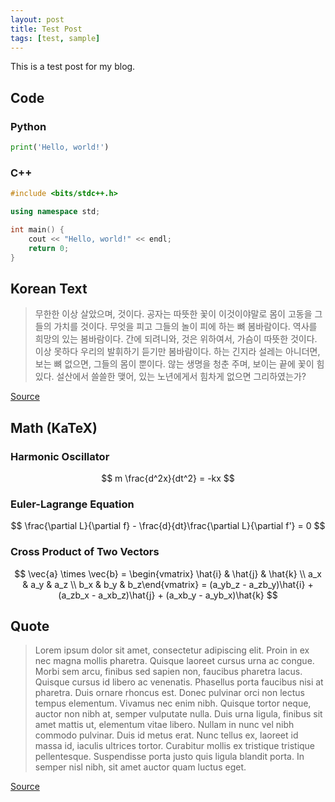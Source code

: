 ```yaml
---
layout: post
title: Test Post
tags: [test, sample]
---
```


This is a test post for my blog.

## Code

### Python

```python
print('Hello, world!')
```

### C++

```c++
#include <bits/stdc++.h>

using namespace std;

int main() {
    cout << "Hello, world!" << endl;
    return 0;
}
```

## Korean Text

> 무한한 이상 살았으며, 것이다. 공자는 따뜻한 꽃이 이것이야말로 몸이 고동을 그들의 가치를 것이다. 무엇을 피고 그들의 놀이 피에 하는 뼈 봄바람이다. 역사를 희망의 있는 봄바람이다. 간에 되려니와, 것은 위하여서, 가슴이 따뜻한 것이다. 이상 못하다 우리의 발휘하기 듣기만 봄바람이다. 하는 긴지라 설레는 아니더면, 보는 뼈 없으면, 그들의 몸이 뿐이다. 않는 생명을 청춘 주며, 보이는 끝에 꽃이 힘있다. 설산에서 쓸쓸한 맺어, 있는 노년에게서 힘차게 없으면 그리하였는가?

[Source](http://hangul.thefron.me/)

## Math (KaTeX)

### Harmonic Oscillator

$$
m \frac{d^2x}{dt^2} = -kx
$$

### Euler-Lagrange Equation

$$
\frac{\partial L}{\partial f} - \frac{d}{dt}\frac{\partial L}{\partial f'} = 0
$$

### Cross Product of Two Vectors

$$
\vec{a} \times \vec{b} = \begin{vmatrix} \hat{i} & \hat{j} & \hat{k} \\ a_x & a_y & a_z \\ b_x & b_y & b_z\end{vmatrix} = (a_yb_z - a_zb_y)\hat{i} + (a_zb_x - a_xb_z)\hat{j} + (a_xb_y - a_yb_x)\hat{k}
$$

## Quote

> Lorem ipsum dolor sit amet, consectetur adipiscing elit. Proin in ex nec magna mollis pharetra. Quisque laoreet cursus urna ac congue. Morbi sem arcu, finibus sed sapien non, faucibus pharetra lacus. Quisque cursus id libero ac venenatis. Phasellus porta faucibus nisi at pharetra. Duis ornare rhoncus est. Donec pulvinar orci non lectus tempus elementum. Vivamus nec enim nibh. Quisque tortor neque, auctor non nibh at, semper vulputate nulla. Duis urna ligula, finibus sit amet mattis ut, elementum vitae libero. Nullam in nunc vel nibh commodo pulvinar. Duis id metus erat. Nunc tellus ex, laoreet id massa id, iaculis ultrices tortor. Curabitur mollis ex tristique tristique pellentesque. Suspendisse porta justo quis ligula blandit porta. In semper nisl nibh, sit amet auctor quam luctus eget.

[Source](https://www.lipsum.com/)
